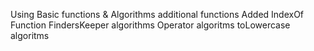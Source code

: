 Using Basic functions & Algorithms additional functions
Added IndexOf Function 
FindersKeeper algorithms
Operator algoritms
toLowercase algoritms